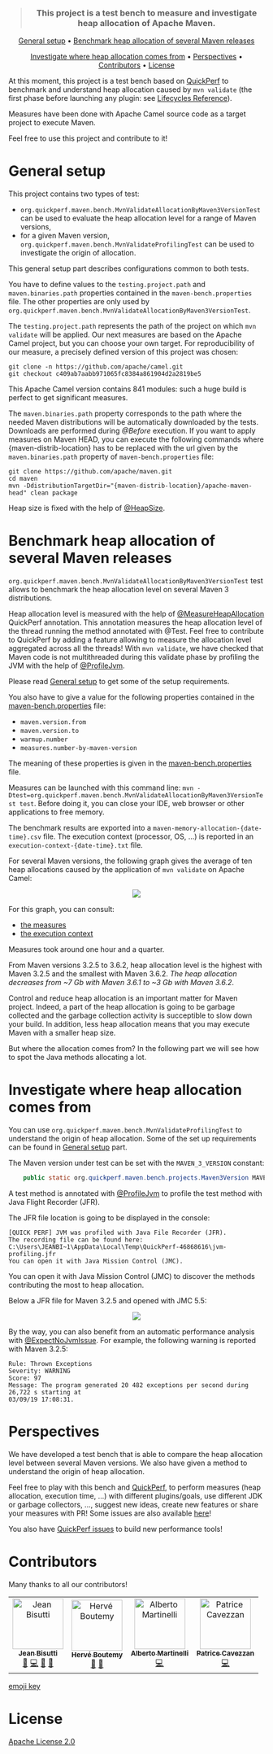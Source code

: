<div align="center">
<blockquote>
<p><h3>This project is a test bench to measure and investigate heap allocation of Apache Maven.</h3></p>
</blockquote>
</div>

<p align="center">
  <a href="#General-setup">General setup</a> •
  <a href="#Benchmark-heap-allocation-of-several-Maven-releases">Benchmark heap allocation of several Maven releases</a> 
</p>
<p align="center">
<a href="#Investigate-where-heap-allocation-comes-from">Investigate where heap allocation comes from</a>  •
  <a href="#perspectives">Perspectives</a> •
  <a href="#Contributors">Contributors</a> •
  <a href="#License">License</a> 
</p>

At this moment, this project is a test bench based on [QuickPerf](https://github.com/quick-perf/quickperf) to benchmark and understand heap allocation caused by `mvn validate` (the first phase before launching any plugin: see [Lifecycles Reference](https://maven.apache.org/ref/current/maven-core/lifecycles.html)).

Measures have been done with Apache Camel source code as a target project to execute Maven.

Feel free to use this project and contribute to it!

# General setup

This project contains two types of test:
- `org.quickperf.maven.bench.MvnValidateAllocationByMaven3VersionTest` can be used to evaluate the heap allocation level for a range of Maven versions,
- for a given Maven version, `org.quickperf.maven.bench.MvnValidateProfilingTest` can be used to investigate the origin of allocation.

This general setup part describes configurations common to both tests.

You have to define values to the `testing.project.path` and `maven.binaries.path` properties contained in the `maven-bench.properties` file. The other properties are only used by `org.quickperf.maven.bench.MvnValidateAllocationByMaven3VersionTest`.

The `testing.project.path` represents the path of the project on which `mvn validate` will be applied. 
Our next measures are based on the Apache Camel project, but you can choose your own target. For reproducibility of our measure, a precisely defined version of this project was chosen:
```
git clone -n https://github.com/apache/camel.git
git checkout c409ab7aabb971065fc8384a861904d2a2819be5
```
This Apache Camel version contains 841 modules: such a huge build is perfect to get significant measures.

The `maven.binaries.path` property corresponds to the path where the needed Maven distributions will be automatically downloaded by the tests. Downloads are performed during *@Before* execution.
If you want to apply measures on Maven HEAD, you can execute the following commands where {maven-distrib-location} has to be replaced with the url given by the `maven.binaries.path` property of `maven-bench.properties` file:
```
git clone https://github.com/apache/maven.git
cd maven
mvn -DdistributionTargetDir="{maven-distrib-location}/apache-maven-head" clean package
``` 

Heap size is fixed with the help of [@HeapSize](https://github.com/quick-perf/doc/wiki/JVM-annotations#heapsize).

# Benchmark heap allocation of several Maven releases

`org.quickperf.maven.bench.MvnValidateAllocationByMaven3VersionTest` test allows to benchmark the heap allocation level on several Maven 3 distributions.

Heap allocation level is measured with the help of [@MeasureHeapAllocation](https://github.com/quick-perf/doc/wiki/JVM-annotations#Verify-heap-allocation) QuickPerf annotation. This annotation measures the heap allocation level of the thread running the method annotated with @Test.
Feel free to contribute to QuickPerf by adding a feature allowing to measure the allocation level aggregated across all the threads! With `mvn validate`, we have checked that Maven code is not multithreaded during this validate phase by profiling the JVM with the help of [@ProfileJvm](https://github.com/quick-perf/doc/wiki/JVM-annotations#ProfileJvm).

Please read [General setup](#General-setup) to get some of the setup requirements.

You also have to give a value for the following properties contained in the [maven-bench.properties](src/test/resources/maven-bench.properties) file:
* `maven.version.from`
* `maven.version.to`
* `warmup.number`
* `measures.number-by-maven-version`

The meaning of these properties is given in the [maven-bench.properties](src/test/resources/maven-bench.properties) file.

Measures can be launched with this command line: ```mvn -Dtest=org.quickperf.maven.bench.MvnValidateAllocationByMaven3VersionTest test```.
Before doing it, you can close your IDE, web browser or other applications to free memory.

The benchmark results are exported into a `maven-memory-allocation-{date-time}.csv` file. The execution context (processor, OS, ...) is reported in an `execution-context-{date-time}.txt` file.

For several Maven versions, the following graph gives the average of ten heap allocations caused by the application of `mvn validate` on Apache Camel:
<p align="center">
    <img src="measures/mvn-validate-on-camel.png">
</p>

For this graph, you can consult:
* [the measures](measures/maven-memory-allocation-2019-09-01-18-48-41.csv)
* [the execution context](measures/execution-context-2019-09-01-18-48-41.txt)

Measures took around one hour and a quarter. 

From Maven versions 3.2.5 to 3.6.2, heap allocation level is the highest with Maven 3.2.5 and the smallest with Maven 3.6.2. *The heap allocation decreases from ~7 Gb with Maven 3.6.1 to ~3 Gb with Maven 3.6.2*.

Control and reduce heap allocation is an important matter for Maven project. Indeed, a part of the heap allocation is going to be garbage collected and the garbage collection activity is succeptible to slow down your build. In addition, less heap allocation means that you may execute Maven with a smaller heap size.

But where the allocation comes from? In the following part we will see how to spot the Java methods allocating a lot.

# Investigate where heap allocation comes from

You can use `org.quickperf.maven.bench.MvnValidateProfilingTest` to understand the origin of heap allocation.
Some of the set up requirements can be found in [General setup](#General-setup) part.

The Maven version under test can be set with the `MAVEN_3_VERSION` constant:
``` java
    public static org.quickperf.maven.bench.projects.Maven3Version MAVEN_3_VERSION = org.quickperf.maven.bench.projects.Maven3Version.V_3_6_2;
```

A test method is annotated with [@ProfileJvm](https://github.com/quick-perf/doc/wiki/JVM-annotations#Profile-or-check-your-JVM) to profile the test method with Java Flight Recorder (JFR).

The JFR file location is going to be displayed in the console:
```
[QUICK PERF] JVM was profiled with Java File Recorder (JFR).
The recording file can be found here: C:\Users\JEANBI~1\AppData\Local\Temp\QuickPerf-46868616\jvm-profiling.jfr
You can open it with Java Mission Control (JMC).
```

You can open it with Java Mission Control (JMC) to discover the methods contributing the most to heap allocation. 

Below a JFR file for Maven 3.2.5 and opened with JMC 5.5:
<p align="center">
    <img src="measures/Maven3.2.5-JMC.5.5JPG.jpg">
</p>


By the way, you can also benefit from an automatic performance analysis with [@ExpectNoJvmIssue](https://github.com/quick-perf/doc/wiki/JVM-annotations#ExpectNoJvmIssue).
For example, the following warning is reported with Maven 3.2.5:
```
Rule: Thrown Exceptions
Severity: WARNING
Score: 97
Message: The program generated 20 482 exceptions per second during 26,722 s starting at 
03/09/19 17:08:31.
```

# Perspectives
We have developed a test bench that is able to compare the heap allocation level between several Maven versions. We also have given a method to understand the origin of heap allocation.

Feel free to play with this bench and [QuickPerf](https://github.com/quick-perf/doc/wiki/QuickPerf), to perform measures (heap allocation, execution time, ...) with different plugins/goals, use different JDK or garbage collectors, ..., suggest new ideas, create new features or share your measures with PR!
Some issues are also available [here](https://github.com/quick-perf/maven-test-bench/issues)!

You also have [QuickPerf issues](https://github.com/quick-perf/quickperf/issues) to build new performance tools!

# Contributors
Many thanks to all our contributors!

<table>
    <tr>
        <td align="center">
            <a href="https://github.com/jeanbisutti">
                <img src="https://avatars1.githubusercontent.com/u/14811066?v=4" width="100px;" alt="Jean Bisutti"/>
                <br/>
                <sub><b>Jean Bisutti</b></sub>
            </a>
            <br/>
            <a href="https://github.com/quick-perf/maven-test-bench/commits?author=jeanbisutti" title="Ideas">🤔</a>
            <a href="https://github.com/quick-perf/maven-test-bench/commits?author=jeanbisutti" title="Code">💻</a>
            <a href="https://github.com/quick-perf/maven-test-bench/commits?author=jeanbisutti" title="Documentation">📖</a>
            <a href="https://github.com/quick-perf/maven-test-bench/commits?author=jeanbisutti" title="Reviewed Pull Requests">👀</a>
        </td>       
        <td align="center">
            <a href="https://github.com/hboutemy">
                <img src="https://avatars1.githubusercontent.com/u/237462?v=4" width="100px;" alt="Hervé Boutemy"/>
                <br/>
                <sub><b>Hervé Boutemy</b></sub>
            </a>
            <br/>
            <a href="https://github.com/quick-perf/maven-test-bench/commits?author=hboutemy" title="Ideas">🤔</a>
            <a href="https://github.com/quick-perf/maven-test-bench/commits?author=hboutemy" title="Documentation">📖</a>
        </td>        
        <td align="center">
            <a href="https://github.com/albertotn">
                <img src="https://avatars1.githubusercontent.com/u/12526457?v=4" width="100px;" alt="Alberto Martinelli"/>
                <br/>
                <sub><b>Alberto Martinelli</b></sub>
            </a>
            <br/>
            <a href="https://github.com/quick-perf/maven-test-bench/commits?author=albertotn" title="Code">💻</a>
        </td>
        <td align="center">
            <a href="https://github.com/pcavezzan">
                <img src="https://avatars2.githubusercontent.com/u/3405916?v=4" width="100px;" alt="Patrice Cavezzan"/>
                <br/>
                <sub><b>Patrice Cavezzan</b></sub>
            </a>
            <br/>
            <a href="https://github.com/quick-perf/maven-test-bench/commits?author=pcavezzan" title="Code">💻</a>
        </td>        
    </tr>
</table>
<a href = "https://allcontributors.org/docs/en/emoji-key">emoji key</a>

# License
[Apache License 2.0](/LICENSE.txt)